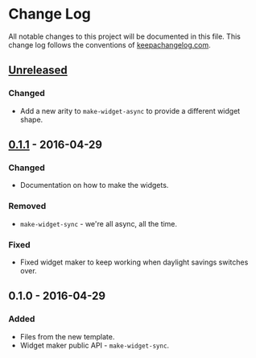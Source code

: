 # Change Log
All notable changes to this project will be documented in this file. This change log follows the conventions of [keepachangelog.com](http://keepachangelog.com/).

## [Unreleased]
### Changed
- Add a new arity to `make-widget-async` to provide a different widget shape.

## [0.1.1] - 2016-04-29
### Changed
- Documentation on how to make the widgets.

### Removed
- `make-widget-sync` - we're all async, all the time.

### Fixed
- Fixed widget maker to keep working when daylight savings switches over.

## 0.1.0 - 2016-04-29
### Added
- Files from the new template.
- Widget maker public API - `make-widget-sync`.

[Unreleased]: https://github.com/your-name/future-app/compare/0.1.1...HEAD
[0.1.1]: https://github.com/your-name/future-app/compare/0.1.0...0.1.1
